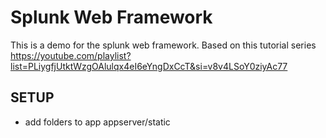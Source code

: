 # Splunk Web Framework
This is a demo for the splunk web framework.  Based on this tutorial series 
https://youtube.com/playlist?list=PLiygfjUtktWzgOAlulqx4eI6eYngDxCcT&si=v8v4LSoY0ziyAc77

## SETUP

- add folders to app
    appserver/static